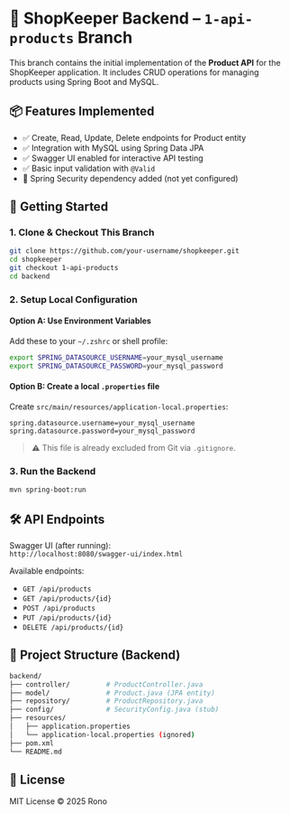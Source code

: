 # 🛒 ShopKeeper Backend – `1-api-products` Branch

This branch contains the initial implementation of the **Product API** for the ShopKeeper application. It includes CRUD operations for managing products using Spring Boot and MySQL.

## 📦 Features Implemented

- ✅ Create, Read, Update, Delete endpoints for Product entity
- ✅ Integration with MySQL using Spring Data JPA
- ✅ Swagger UI enabled for interactive API testing
- ✅ Basic input validation with `@Valid`
- 🔐 Spring Security dependency added (not yet configured)

## 🚀 Getting Started

### 1. Clone & Checkout This Branch

```bash
git clone https://github.com/your-username/shopkeeper.git
cd shopkeeper
git checkout 1-api-products
cd backend
```

### 2. Setup Local Configuration

#### Option A: Use Environment Variables

Add these to your `~/.zshrc` or shell profile:

```bash
export SPRING_DATASOURCE_USERNAME=your_mysql_username
export SPRING_DATASOURCE_PASSWORD=your_mysql_password
```

#### Option B: Create a local `.properties` file

Create `src/main/resources/application-local.properties`:

```properties
spring.datasource.username=your_mysql_username
spring.datasource.password=your_mysql_password
```

> ⚠️ This file is already excluded from Git via `.gitignore`.

### 3. Run the Backend

```bash
mvn spring-boot:run
```

## 🛠 API Endpoints

Swagger UI (after running):  
`http://localhost:8080/swagger-ui/index.html`

Available endpoints:
- `GET /api/products`
- `GET /api/products/{id}`
- `POST /api/products`
- `PUT /api/products/{id}`
- `DELETE /api/products/{id}`

## 📁 Project Structure (Backend)

```bash
backend/
├── controller/         # ProductController.java
├── model/              # Product.java (JPA entity)
├── repository/         # ProductRepository.java
├── config/             # SecurityConfig.java (stub)
├── resources/
│   ├── application.properties
│   └── application-local.properties (ignored)
├── pom.xml
└── README.md
```

## 📄 License

MIT License © 2025 Rono
